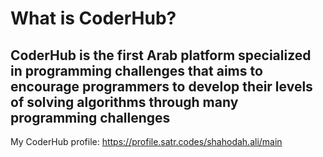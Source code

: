 # What is CoderHub?
## CoderHub is the first Arab platform specialized in programming challenges that aims to encourage programmers to develop their levels of solving algorithms through many programming challenges

My CoderHub profile:
https://profile.satr.codes/shahodah.ali/main


